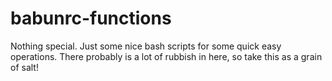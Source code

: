 # babunrc-functions
Nothing special.
Just some nice bash scripts for some quick easy operations.
There probably is a lot of rubbish in here, so take this as a grain of salt!
